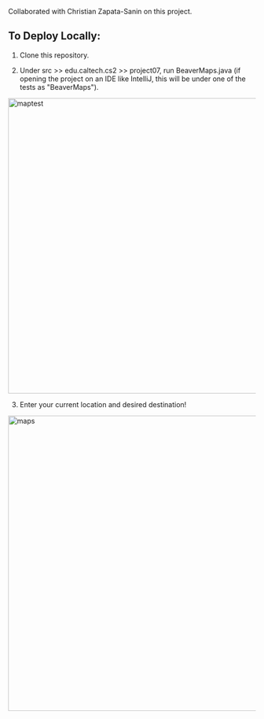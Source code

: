 Collaborated with Christian Zapata-Sanin on this project.

## To Deploy Locally:

1. Clone this repository.

2. Under src >> edu.caltech.cs2 >> project07, run BeaverMaps.java 
(if opening the project on an IDE like IntelliJ, this will be under one of the tests as "BeaverMaps").


<img src="https://user-images.githubusercontent.com/66798771/121400542-b86c2480-c925-11eb-81bb-766c75d75219.jpg" alt="maptest" width="600"/>


3. Enter your current location and desired destination! 


<img src="https://user-images.githubusercontent.com/66798771/121398723-a8ebdc00-c923-11eb-9cf4-c7fd3b0ff8ef.jpg" alt="maps" width="600"/>
